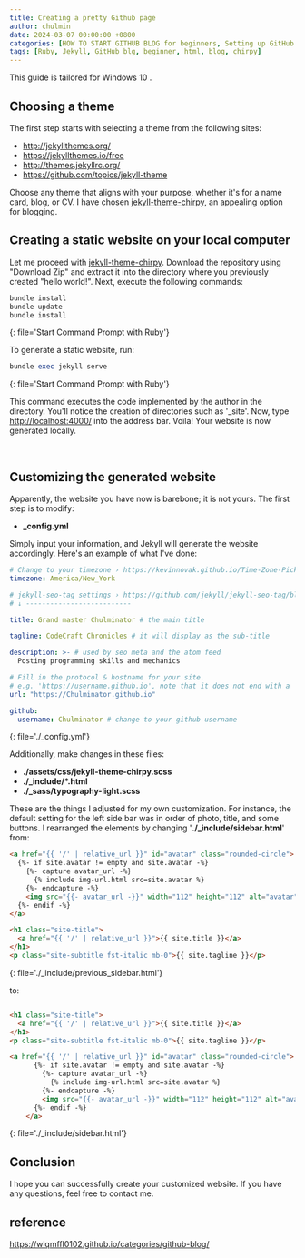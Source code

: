 ```yaml
---
title: Creating a pretty Github page
author: chulmin
date: 2024-03-07 00:00:00 +0800
categories: [HOW TO START GITHUB BLOG for beginners, Setting up GitHub page]
tags: [Ruby, Jekyll, GitHub blg, beginner, html, blog, chirpy]
---
```


This guide is tailored for Windows 10 .

## Choosing a theme
The first step starts with selecting a theme from the following sites:

- <http://jekyllthemes.org/>
- <https://jekyllthemes.io/free>
- <http://themes.jekyllrc.org/>
- <https://github.com/topics/jekyll-theme>

Choose any theme that aligns with your purpose, whether it's for a name card, blog, or CV. I have chosen [jekyll-theme-chirpy](https://github.com/cotes2020/jekyll-theme-chirpy), an appealing option for blogging.


## Creating a static website on your local computer
Let me proceed with [jekyll-theme-chirpy](https://github.com/cotes2020/jekyll-theme-chirpy). Download the repository using "Download Zip" and extract it into the directory where you previously created "hello world!". Next, execute the following commands:

```ruby
bundle install
bundle update
bundle install
```
{: file='Start Command Prompt with Ruby'}

To generate a static website, run:

```ruby
bundle exec jekyll serve
```
{: file='Start Command Prompt with Ruby'}


This command executes the code implemented by the author in the directory. You'll notice the creation of directories such as '_site'. Now, type <http://localhost:4000/> into the address bar. Voila! Your website is now generated locally.

<br/>


## Customizing the generated website
Apparently, the website you have now is barebone; it is not yours. The first step is to modify:


- **_config.yml**

Simply input your information, and Jekyll will generate the website accordingly. Here's an example of what I've done:


```yml
# Change to your timezone › https://kevinnovak.github.io/Time-Zone-Picker
timezone: America/New_York

# jekyll-seo-tag settings › https://github.com/jekyll/jekyll-seo-tag/blob/master/docs/usage.md
# ↓ --------------------------

title: Grand master Chulminator # the main title

tagline: CodeCraft Chronicles # it will display as the sub-title

description: >- # used by seo meta and the atom feed
  Posting programming skills and mechanics

# Fill in the protocol & hostname for your site.
# e.g. 'https://username.github.io', note that it does not end with a '/'.
url: "https://Chulminator.github.io"

github:
  username: Chulminator # change to your github username
```
{: file='./_config.yml'}

Additionally, make changes in these files:

- **./assets/css/jekyll-theme-chirpy.scss**
- **./_include/*.html**
- **./_sass/typography-light.scss**

These are the things I adjusted for my own customization. For instance, the default setting for the left side bar was in order of photo, title, and some buttons. I rearranged the elements by changing '**./_include/sidebar.html**' from:

```html
<a href="{{ '/' | relative_url }}" id="avatar" class="rounded-circle">
  {%- if site.avatar != empty and site.avatar -%}
    {%- capture avatar_url -%}
      {% include img-url.html src=site.avatar %}
    {%- endcapture -%}
    <img src="{{- avatar_url -}}" width="112" height="112" alt="avatar" onerror="this.style.display='none'">
  {%- endif -%}
</a>

<h1 class="site-title">
  <a href="{{ '/' | relative_url }}">{{ site.title }}</a>
</h1>
<p class="site-subtitle fst-italic mb-0">{{ site.tagline }}</p>
```
{: file='./_include/previous_sidebar.html'}

to:

```html

<h1 class="site-title">
  <a href="{{ '/' | relative_url }}">{{ site.title }}</a>
</h1>
<p class="site-subtitle fst-italic mb-0">{{ site.tagline }}</p>

<a href="{{ '/' | relative_url }}" id="avatar" class="rounded-circle">
      {%- if site.avatar != empty and site.avatar -%}
        {%- capture avatar_url -%}
          {% include img-url.html src=site.avatar %}
        {%- endcapture -%}
        <img src="{{- avatar_url -}}" width="112" height="112" alt="avatar" onerror="this.style.display='none'">
      {%- endif -%}
    </a>
```
{: file='./_include/sidebar.html'}

## Conclusion

I hope you can successfully create your customized website. If you have any questions, feel free to contact me.


## reference
<https://wlqmffl0102.github.io/categories/github-blog/>